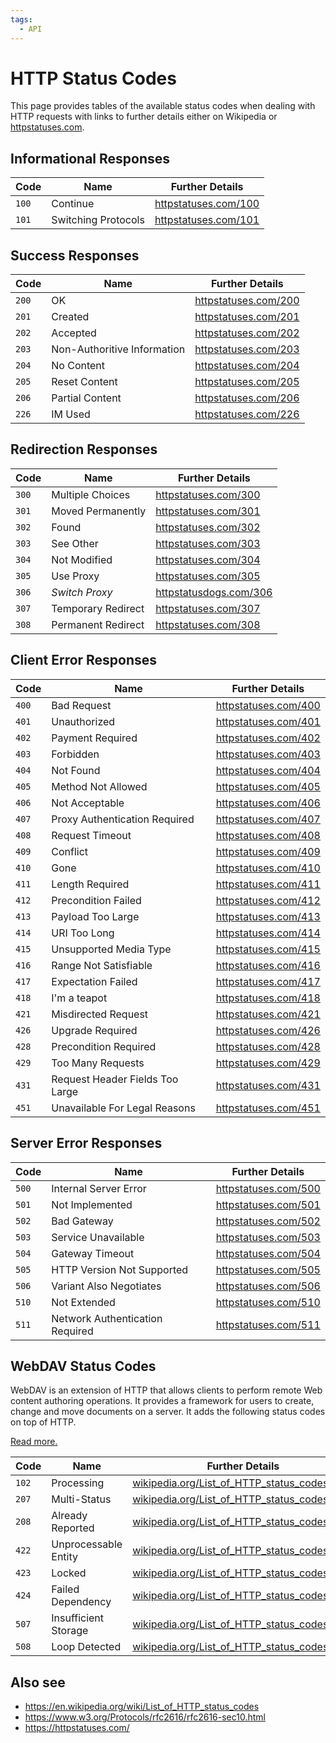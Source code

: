 ```yaml
---
tags:
  - API
---
```


# HTTP Status Codes

This page provides tables of the available status codes when dealing with HTTP requests with links to further details either on Wikipedia or [httpstatuses.com][0].

## Informational Responses

| Code  | Name                | Further Details             |
| ----- | ------------------- | --------------------------- |
| `100` | Continue            | [httpstatuses.com/100][100] |
| `101` | Switching Protocols | [httpstatuses.com/101][101] |

## Success Responses

| Code  | Name                        | Further Details             |
| ----- | --------------------------- | --------------------------- |
| `200` | OK                          | [httpstatuses.com/200][200] |
| `201` | Created                     | [httpstatuses.com/201][201] |
| `202` | Accepted                    | [httpstatuses.com/202][202] |
| `203` | Non-Authoritive Information | [httpstatuses.com/203][203] |
| `204` | No Content                  | [httpstatuses.com/204][204] |
| `205` | Reset Content               | [httpstatuses.com/205][205] |
| `206` | Partial Content             | [httpstatuses.com/206][206] |
| `226` | IM Used                     | [httpstatuses.com/226][226] |

## Redirection Responses

| Code  | Name               | Further Details               |
| ----- | ------------------ | ----------------------------- |
| `300` | Multiple Choices   | [httpstatuses.com/300][300]   |
| `301` | Moved Permanently  | [httpstatuses.com/301][301]   |
| `302` | Found              | [httpstatuses.com/302][302]   |
| `303` | See Other          | [httpstatuses.com/303][303]   |
| `304` | Not Modified       | [httpstatuses.com/304][304]   |
| `305` | Use Proxy          | [httpstatuses.com/305][305]   |
| `306` | _Switch Proxy_     | [httpstatusdogs.com/306][306] |
| `307` | Temporary Redirect | [httpstatuses.com/307][307]   |
| `308` | Permanent Redirect | [httpstatuses.com/308][308]   |

## Client Error Responses

| Code  | Name                            | Further Details             |
| ----- | ------------------------------- | --------------------------- |
| `400` | Bad Request                     | [httpstatuses.com/400][400] |
| `401` | Unauthorized                    | [httpstatuses.com/401][401] |
| `402` | Payment Required                | [httpstatuses.com/402][402] |
| `403` | Forbidden                       | [httpstatuses.com/403][403] |
| `404` | Not Found                       | [httpstatuses.com/404][404] |
| `405` | Method Not Allowed              | [httpstatuses.com/405][405] |
| `406` | Not Acceptable                  | [httpstatuses.com/406][406] |
| `407` | Proxy Authentication Required   | [httpstatuses.com/407][407] |
| `408` | Request Timeout                 | [httpstatuses.com/408][408] |
| `409` | Conflict                        | [httpstatuses.com/409][409] |
| `410` | Gone                            | [httpstatuses.com/410][410] |
| `411` | Length Required                 | [httpstatuses.com/411][411] |
| `412` | Precondition Failed             | [httpstatuses.com/412][412] |
| `413` | Payload Too Large               | [httpstatuses.com/413][413] |
| `414` | URI Too Long                    | [httpstatuses.com/414][414] |
| `415` | Unsupported Media Type          | [httpstatuses.com/415][415] |
| `416` | Range Not Satisfiable           | [httpstatuses.com/416][416] |
| `417` | Expectation Failed              | [httpstatuses.com/417][417] |
| `418` | I'm a teapot                    | [httpstatuses.com/418][418] |
| `421` | Misdirected Request             | [httpstatuses.com/421][421] |
| `426` | Upgrade Required                | [httpstatuses.com/426][426] |
| `428` | Precondition Required           | [httpstatuses.com/428][428] |
| `429` | Too Many Requests               | [httpstatuses.com/429][429] |
| `431` | Request Header Fields Too Large | [httpstatuses.com/431][431] |
| `451` | Unavailable For Legal Reasons   | [httpstatuses.com/451][451] |

## Server Error Responses

| Code  | Name                            | Further Details             |
| ----- | ------------------------------- | --------------------------- |
| `500` | Internal Server Error           | [httpstatuses.com/500][500] |
| `501` | Not Implemented                 | [httpstatuses.com/501][501] |
| `502` | Bad Gateway                     | [httpstatuses.com/502][502] |
| `503` | Service Unavailable             | [httpstatuses.com/503][503] |
| `504` | Gateway Timeout                 | [httpstatuses.com/504][504] |
| `505` | HTTP Version Not Supported      | [httpstatuses.com/505][505] |
| `506` | Variant Also Negotiates         | [httpstatuses.com/506][506] |
| `510` | Not Extended                    | [httpstatuses.com/510][510] |
| `511` | Network Authentication Required | [httpstatuses.com/511][511] |

## WebDAV Status Codes

WebDAV is an extension of HTTP that allows clients to perform remote Web content authoring operations. It provides a framework for users to create, change and move documents on a server. It adds the following status codes on top of HTTP.

[Read more.](https://en.wikipedia.org/wiki/WebDAV)

| Code  | Name                 | Further Details                                    |
| ----- | -------------------- | -------------------------------------------------- |
| `102` | Processing           | [wikipedia.org/List_of_HTTP_status_codes#102][102] |
| `207` | Multi-Status         | [wikipedia.org/List_of_HTTP_status_codes#207][207] |
| `208` | Already Reported     | [wikipedia.org/List_of_HTTP_status_codes#208][208] |
| `422` | Unprocessable Entity | [wikipedia.org/List_of_HTTP_status_codes#422][422] |
| `423` | Locked               | [wikipedia.org/List_of_HTTP_status_codes#423][423] |
| `424` | Failed Dependency    | [wikipedia.org/List_of_HTTP_status_codes#424][424] |
| `507` | Insufficient Storage | [wikipedia.org/List_of_HTTP_status_codes#507][507] |
| `508` | Loop Detected        | [wikipedia.org/List_of_HTTP_status_codes#508][508] |

## Also see

- <https://en.wikipedia.org/wiki/List_of_HTTP_status_codes>
- <https://www.w3.org/Protocols/rfc2616/rfc2616-sec10.html>
- <https://httpstatuses.com/>

[0]: https://httpstatuses.com

<!-- #region Response Code URLs -->
<!-- #region Informational Responses -->
[100]: https://httpstatuses.com/100
[101]: https://httpstatuses.com/101
<!-- #endregion Informational Responses -->

<!-- #region Success Responses -->
[200]: https://httpstatuses.com/200
[201]: https://httpstatuses.com/201
[202]: https://httpstatuses.com/202
[203]: https://httpstatuses.com/203
[204]: https://httpstatuses.com/204
[205]: https://httpstatuses.com/205
[206]: https://httpstatuses.com/206
[226]: https://httpstatuses.com/226
<!-- #endregion Success Responses -->


<!-- #region Redirection Responses -->
[300]: https://httpstatuses.com/300
[301]: https://httpstatuses.com/301
[302]: https://httpstatuses.com/302
[303]: https://httpstatuses.com/303
[304]: https://httpstatuses.com/304
[305]: https://httpstatuses.com/305
[306]: https://httpstatusdogs.com/306-switch-proxy
[307]: https://httpstatuses.com/307
[308]: https://httpstatuses.com/308
<!-- #endregion Redirection Responses -->


<!-- #region Client Error Responses -->
[400]: https://httpstatuses.com/400
[401]: https://httpstatuses.com/401
[402]: https://httpstatuses.com/402
[403]: https://httpstatuses.com/403
[404]: https://httpstatuses.com/404
[405]: https://httpstatuses.com/405
[406]: https://httpstatuses.com/406
[407]: https://httpstatuses.com/407
[408]: https://httpstatuses.com/408
[409]: https://httpstatuses.com/409
[410]: https://httpstatuses.com/410
[411]: https://httpstatuses.com/411
[412]: https://httpstatuses.com/412
[413]: https://httpstatuses.com/413
[414]: https://httpstatuses.com/414
[415]: https://httpstatuses.com/415
[416]: https://httpstatuses.com/416
[417]: https://httpstatuses.com/417
[418]: https://httpstatuses.com/418
[421]: https://httpstatuses.com/421
[426]: https://httpstatuses.com/426
[428]: https://httpstatuses.com/428
[429]: https://httpstatuses.com/429
[431]: https://httpstatuses.com/431
[451]: https://httpstatuses.com/451
<!-- #endregion Client Error Responses -->

<!-- #region Server Error Responses -->
[500]: https://httpstatuses.com/500
[501]: https://httpstatuses.com/501
[502]: https://httpstatuses.com/502
[503]: https://httpstatuses.com/503
[504]: https://httpstatuses.com/504
[505]: https://httpstatuses.com/505
[506]: https://httpstatuses.com/506
[510]: https://httpstatuses.com/510
[511]: https://httpstatuses.com/511
<!-- #endregion Server Error Responses -->

<!-- #region WebDAV Status Codes -->
[102]: https://en.wikipedia.org/wiki/List_of_HTTP_status_codes#102
[207]: https://en.wikipedia.org/wiki/List_of_HTTP_status_codes#207
[208]: https://en.wikipedia.org/wiki/List_of_HTTP_status_codes#208
[422]: https://en.wikipedia.org/wiki/List_of_HTTP_status_codes#422
[423]: https://en.wikipedia.org/wiki/List_of_HTTP_status_codes#423
[424]: https://en.wikipedia.org/wiki/List_of_HTTP_status_codes#424
[507]: https://en.wikipedia.org/wiki/List_of_HTTP_status_codes#507
[508]: https://en.wikipedia.org/wiki/List_of_HTTP_status_codes#508
<!-- #endregion WebDAV Status Codes -->
<!-- #endregion Response Code URLs -->


